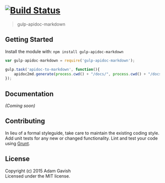 #  [![Build Status](https://secure.travis-ci.org/agavish/gulp-apidoc-markdown.png?branch=master)](http://travis-ci.org/agavish/gulp-apidoc-markdown)

> gulp-apidoc-markdown


## Getting Started

Install the module with: `npm install gulp-apidoc-markdown`

```js
var gulp-apidoc-markdown = require('gulp-apidoc-markdown');

gulp.task('apidoc-to-markdown', function(){
    apidoc2md.generate(process.cwd() + "/docs/", process.cwd() + "/docs/test.md");
});
```

## Documentation

_(Coming soon)_

## Contributing

In lieu of a formal styleguide, take care to maintain the existing coding style. Add unit tests for any new or changed functionality. Lint and test your code using [Grunt](http://gruntjs.com).


## License

Copyright (c) 2015 Adam Gavish  
Licensed under the MIT license.
